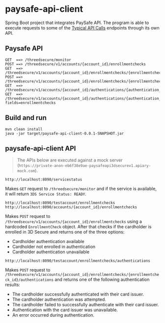 # paysafe-api-client

Spring Boot project that integrates PaySafe API. The program is able to execute requests to some of the [Typical API Calls](https://developer.paysafe.com/en/classic-apis/3ds/typical-api-calls/verify-that-the-service-is-accessible/) endpoints through its own API.

## Paysafe API

```
GET  ==> /threedsecure/monitor
POST ==> /threedsecure/v1/accounts/{account_id}/enrollmentchecks
GET  ==> /threedsecure/v1/accounts/{account_id}/enrollmentchecks/{enrollmentcheck_id}
POST ==> /threedsecure/v1/accounts/{account_id}/enrollmentchecks/{enrollmentcheck_id}/authentications
GET  ==> /threedsecure/v1/accounts/{account_id}/authentications/{authentication_id}
GET  ==> /threedsecure/v1/accounts/{account_id}/authentications/{authentication_id}?fields=enrollmentchecks
```

## Build and run

```console
mvn clean install
java -jar target/paysafe-api-client-0.0.1-SNAPSHOT.jar
```

## paysafe-api-client API

> The APIs below are executed against a mock server (`https://private-anon-eb6f38e9ae-paysafeapi3dsecurev1.apiary-mock.com`).

```
http://localhost:8090/servicestatus
```

Makes `GET` request to `/threedsecure/monitor` and if the service is available, it will return `3DS Service Status: READY`.

```
http://localhost:8090/testaccount/enrollmentchecks
http://localhost:8090/accounts/{account_id}/enrollmentchecks
```

Makes `POST` request to `/threedsecure/v1/accounts/{account_id}/enrollmentchecks` using a hardcoded `EnrollmentCheck` object. After that checks if  the cardholder is enrolled in 3D Secure and returns one of the three options:
- Cardholder authentication available
- Cardholder not enrolled in authentication
- Cardholder authentication unavailable

```
http://localhost:8090/testaccount/enrollmentchecks/authentications
```

Makes `POST` request to `/threedsecure/v1/accounts/{account_id}/enrollmentchecks/{enrollmentcheck_id}/authentications` and returns one of the following authentication results:
- The cardholder successfully authenticated with their card issuer.
- The cardholder authentication was attempted.
- The cardholder failed to successfully authenticate with their card issuer.
- Authentication with the card issuer was unavailable.
- An error occurred during authentication.